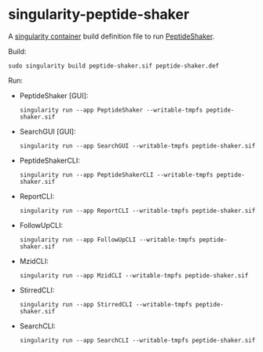 # singularity-peptide-shaker

A [singularity container](https://github.com/sylabs/singularity) build definition file to run [PeptideShaker](http://compomics.github.io/projects/peptide-shaker). 

Build:

`sudo singularity build peptide-shaker.sif peptide-shaker.def`

Run:

* PeptideShaker [GUI]: 
  
    `singularity run --app PeptideShaker --writable-tmpfs peptide-shaker.sif`

* SearchGUI [GUI]: 
  
    `singularity run --app SearchGUI --writable-tmpfs peptide-shaker.sif`

* PeptideShakerCLI: 
  
    `singularity run --app PeptideShakerCLI --writable-tmpfs peptide-shaker.sif`

* ReportCLI: 
  
    `singularity run --app ReportCLI --writable-tmpfs peptide-shaker.sif`

* FollowUpCLI: 
  
    `singularity run --app FollowUpCLI --writable-tmpfs peptide-shaker.sif`

* MzidCLI: 
  
    `singularity run --app MzidCLI --writable-tmpfs peptide-shaker.sif`

* StirredCLI: 
  
    `singularity run --app StirredCLI --writable-tmpfs peptide-shaker.sif`

* SearchCLI: 
  
    `singularity run --app SearchCLI --writable-tmpfs peptide-shaker.sif`



